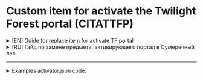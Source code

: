 # Custom item for activate the Twilight Forest portal (CITATTFP)

<details>
<summary>[EN] Guide for replace item for activate TF portal</summary>

- Open the archive and follow the path: "`data/twilightforest/tags/items/portal`".
- Open the file "`activator.json`".
- Find the line `"id":"divinerpg:hellstone_ingot"`. `"divinerpg:hellstone_ingot"` - is the very item that will replace the diamond.
  - In order to get the item ID, you need to press the key combination **F3 + H** in the Minecraft window, then go to the inventory menu and hover over the item that you want to use instead of the diamond to activate the portal to the TF.
  </br>![](https://cdn.discordapp.com/attachments/1014200166473023540/1061988799753756682/2023-01-09_18.20.4467.png)</br>
  What is highlighted in the photo with a red frame is the ID of the item that needs to be used in `activator.json`. **The ID must be written in the file together with quotes, as shown in the example.**
- After changing the ID, save the file and close the archive.
- Move the archive to the `datapacks` folder located in `C:\Users\(UserName)\AppData\Roaming\.minecraft\saves\(WorldName)\datapacks` for the world you need.
- Everything

</details>

<details>
<summary>[RU] Гайд по замене предмета, активирующего портал в Сумеречный лес</summary>

- Откройте архив и пройдите по пути: "`data/twilightforest/tags/items/portal`".
- Откройте файл "`activator.json`".
- Найдите строку `"id":"divinerpg:hellstone_ingot"`. `"divinerpg:hellstone_ingot"` - является тем самым предметом, который будет заменять собой алмаз. 
  - Для того чтобы получить ID предмета, нужно нажать комбинацию клавиш **F3 + H** в окне Minecraft, после перейти в меню инвентаря и навестись курсором на предмет, который вы хотите использовать заместо алмаза, для активации портала в СЛ.
  </br>![](https://cdn.discordapp.com/attachments/1014200166473023540/1061988799753756682/2023-01-09_18.20.4467.png)</br>
  То, что выделено на фото красной рамкой и является ID предмета, который нужно использовать в `activator.json`. **Записывать ID в файле нужно вместе с кавычками, как показано в примере.**
- После смены идентификатора сохраните файл и закройте архив.
- Переместите архив в папку `datapacks` находящиеся в `C:\Users\(UserName)\AppData\Roaming\.minecraft\saves\(WorldName)\datapacks` для нужного вам мира.
- Всё

</details>

---

<details>
<summary>Examples activator.json code:</summary>

<details>
<summary>Diamond to sniffer egg:</summary>

```json
{
  "replace": true,
  "values": [
    {
      "id":"minecraft:sniffer_egg",
      "required":false
    }
  ]
}
```

</details>

<details>
<summary>Diamond to totem of undying:</summary>

```json
{
  "replace": true,
  "values": [
    {
      "id":"minecraft:totem_of_undying",
      "required":false
    }
  ]
}
```

</details>

<details>
<summary>Diamond to trident:</summary>

```json
{
  "replace": true,
  "values": [
    {
      "id":"minecraft:trident",
      "required":false
    }
  ]
}
```

</details>

</details>
